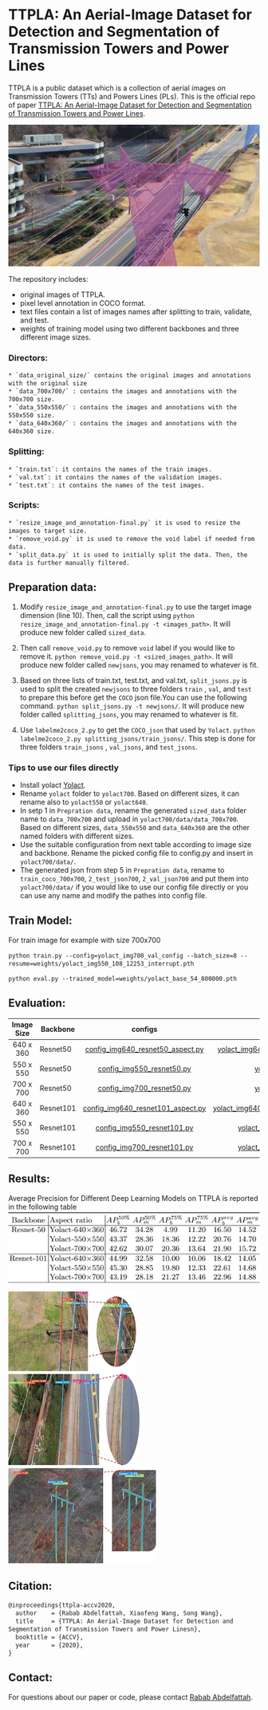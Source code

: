 # TTPLA: An Aerial-Image Dataset for Detection and Segmentation of Transmission Towers and Power Lines

TTPLA is a public dataset which is a collection of aerial images on
Transmission Towers (TTs) and Powers Lines (PLs). This is the official repo of paper [TTPLA: An Aerial-Image Dataset for Detection
and Segmentation of Transmission Towers and
Power Lines](camera_ready_final.pdf). 

![Screenshot](fig/69_00806_80.jpg)

The repository includes:
* original images of TTPLA.
* pixel level annotation in COCO format.
* text files contain a list of images names after splitting to train, validate, and test.
* weights of training model using two different backbones and three different image sizes.

### Directors:
```
* `data_original_size/` contains the original images and annotations with the original size
* `data_700x700/` : contains the images and annotations with the 700x700 size.
* `data_550x550/` : contains the images and annotations with the 550x550 size.
* `data_640x360/` : contains the images and annotations with the 640x360 size.
```
### Splitting:
```
* `train.txt`: it contains the names of the train images.
* `val.txt`: it contains the names of the validation images.
* `test.txt`: it contains the names of the test images.
```
### Scripts:
```
* `resize_image_and_annotation-final.py` it is used to resize the images to target size.
* `remove_void.py` it is used to remove the void label if needed from data.
* `split_data.py` it is used to initially split the data. Then, the data is further manually filtered.
```

## Preparation data:

1. Modify `resize_image_and_annotation-final.py` to use the target image dimension (line 10). Then, call the script using
`python resize_image_and_annotation-final.py -t <images_path>`. It will produce new folder called `sized_data`.

2. Then call `remove_void.py` to remove `void` label if you would like to remove it.
`python remove_void.py -t <sized_images_path>`. It will produce new folder called `newjsons`, you may renamed to whatever is fit.

3. Based on three lists of train.txt, test.txt, and val.txt, `split_jsons.py` is used to split the created `newjsons` to three folders `train` , `val`, and `test` to prepare this before get the `COCO` json file.You can use the following command.
`python split_jsons.py -t newjsons/`. It will produce new folder called `splitting_jsons`, you may renamed to whatever is fit.

5. Use `labelme2coco_2.py` to get the `COCO_json` that used by `Yolact`.
`python labelme2coco_2.py splitting_jsons/train_jsons/`. This step is done for three folders `train_jsons` , `val_jsons`, and `test_jsons`.

 ### Tips to use our files directly
  * Install yolact [Yolact](https://github.com/dbolya/yolact#evaluation).
  * Rename `yolact` folder to `yolact700`. Based on different sizes, it can rename also to `yolact550` or `yolact640`.
  * In setp 1 in `Prepration data`, rename the generated `sized_data` folder name to `data_700x700` and upload in `yolact700/data/data_700x700`. Based on different sizes, `data_550x550` and `data_640x360` are the other named folders with different sizes.
  * Use the suitable configuration from next table according to image size and backbone. Rename the picked config file to config.py and insert in `yolact700/data/`.
  * The generated json from step 5 in `Prepration data`, rename to `train_coco_700x700`, `2_test_json700`, `2_val_json700` and put them into `yolact700/data/` if you would like to use our config file directly or you can use any name and modify the pathes into config file.
  
## Train Model:
For train image for example with size 700x700 
```
python train.py --config=yolact_img700_val_config --batch_size=8 --resume=weights/yolact_img550_108_12253_interrupt.pth
```
```
python eval.py --trained_model=weights/yolact_base_54_800000.pth

```

## Evaluation:

|Image Size| Backbone|configs| weights|
|:-------------:| ------------- |:-------------:| -----:|
|640 x 360 |Resnet50 | [config_img640_resnet50_aspect.py](https://drive.google.com/file/d/1ocoYiTDFBcdI8Es8dZlMbsbFGkaLKw98/view?usp=sharing)| [yolact_img640_secondval_399_30000_resnet50.pth](https://drive.google.com/file/d/1IDfQlBJ2VAIpyaOSUs2Ecmf_rsl8nSdc/view?usp=sharing)|
|550 x 550 |Resnet50 | [config_img550_resnet50.py](https://drive.google.com/file/d/1buxmIli7cxiFwJ7krOCTOojwgDeR2AUM/view?usp=sharing0)   | [yolact_img550_399_30000_resnet50.pth](https://drive.google.com/file/d/1mKYRP7LOVgrFN5Vsug-tyI6XDEZ8c62k/view?usp=sharing) |
| 700 x 700|Resnet50 | [config_img700_resnet50.py](https://drive.google.com/file/d/1NCe8W7QKlDhDF-nrH2iLAr0kiHdC6T7w/view?usp=sharing)  | [yolact_img700_399_30000_resnet50.pth](https://drive.google.com/file/d/1y8g-KepFdcSBWKRdHTHB8vygjKsFTyKr/view?usp=sharing) |
|640 x 360 |Resnet101| [config_img640_resnet101_aspect.py](https://drive.google.com/file/d/1sq3WSdH-wqRLbIaZO9g4uBYA6WQec3uC/view?usp=sharing)| [yolact_img640_secondval_399_45100_resnet101.pth](https://drive.google.com/file/d/1IDfQlBJ2VAIpyaOSUs2Ecmf_rsl8nSdc/view?usp=sharing) |
|550 x 550 |Resnet101| [config_img550_resnet101.py](https://drive.google.com/file/d/1XM7ryEokOe98Y6XNmx9qvuK8rPujoJvL/view?usp=sharing)| [yolact_img550_399_45100_resnet101_b8.pth](https://drive.google.com/file/d/1zP4usEnaAUeGuqq179iLocy2J5TO4eJH/view?usp=sharing) |
|700 x 700 |Resnet101| [config_img700_resnet101.py](https://drive.google.com/file/d/1QfPvi2FTJv1JByqM70qM7nQjGpNI_kNi/view?usp=sharing)| [yolact_img700_399_45100_resnet101_b8.pth](https://drive.google.com/file/d/1IDfQlBJ2VAIpyaOSUs2Ecmf_rsl8nSdc/view?usp=sharing)|

## Results:

Average Precision for Different Deep Learning Models on TTPLA is reported in the following table
![results](fig/result.jpg)


![Classification falseness](fig/fig1_s20.jpg)
![Detection falseness](fig/fig3_s20.jpg)
![Segmentation falseness](fig/fig4_s20.jpg)



## Citation:
```
@inproceedings{ttpla-accv2020,
  author    = {Rabab Abdelfattah, Xiaofeng Wang, Song Wang},
  title     = {TTPLA: An Aerial-Image Dataset for Detection and Segmentation of Transmission Towers and Power Linesn},
  booktitle = {ACCV},
  year      = {2020},
}
```
## Contact:
For questions about our paper or code, please contact [Rabab Abdelfattah](rabab@email.sc.edu).
